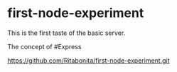 # first-node-experiment
This is the first taste of the basic server.

The concept of #Express

https://github.com/Ritabonita/first-node-experiment.git
